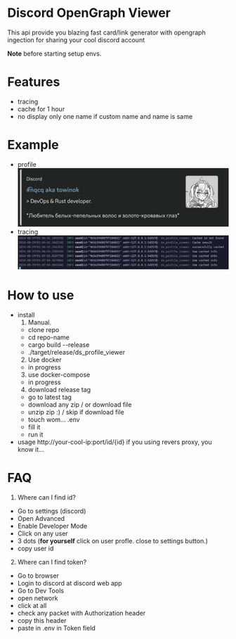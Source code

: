 # Discord OpenGraph Viewer
This api provide you blazing fast card/link generator with opengraph ingection for sharing your cool discord account

**Note** before starting setup envs.

# Features
- tracing
- cache for 1 hour
- no display only one name if custom name and name is same

# Example
- profile
  ![image](static/profile.png)
- tracing
  ![image](static/tracing.png)

# How to use
- install
  1. Manual.
    - clone repo
    - cd repo-name
    - cargo build --release
    - ./target/release/ds_profile_viewer
  2. Use docker
    - in progress
  3. use docker-compose
    - in progress
  4. download release tag
    - go to latest tag
    - download any zip / or download file
    - unzip zip :) / skip if download file
    - touch wom... .env
    - fill it
    - run it
- usage
  http://your-cool-ip:port/id/{id}
  if you using revers proxy, you know it...

# FAQ
1. Where can I find id?
  - Go to settings (discord)
  - Open Advanced
  - Enable Developer Mode
  - Click on any user
  - 3 dots (**for yourself** click on user profle. close to settings button.)
  - copy user id
2. Where can I find token?
  - Go to browser
  - Login to discord at discord web app
  - Go to Dev Tools
  - open network
  - click at all
  - check any packet with Authorization header
  - copy this header
  - paste in .env in Token field
